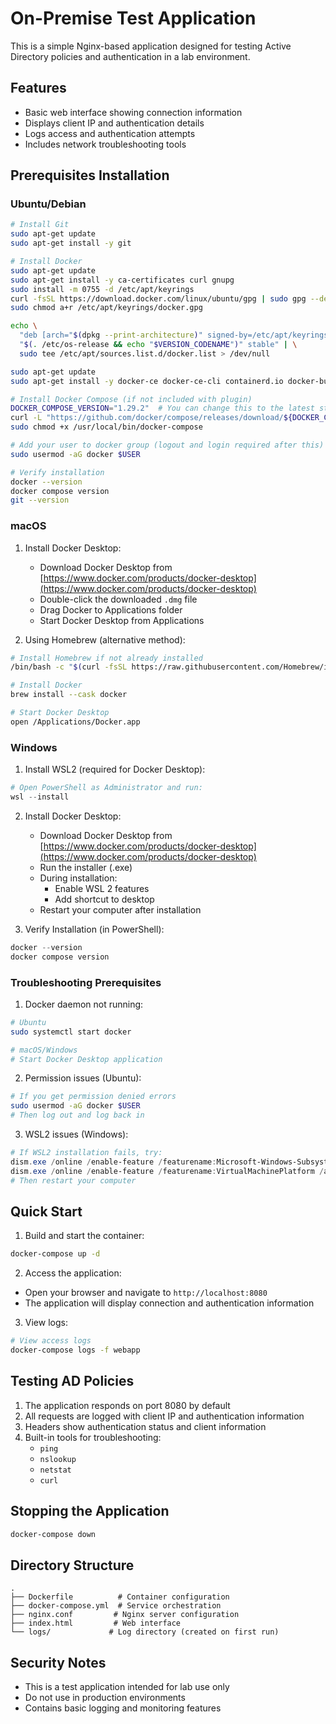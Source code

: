 # On-Premise Test Application

This is a simple Nginx-based application designed for testing Active Directory policies and authentication in a lab environment.

## Features

- Basic web interface showing connection information
- Displays client IP and authentication details
- Logs access and authentication attempts
- Includes network troubleshooting tools

## Prerequisites Installation

### Ubuntu/Debian
```bash
# Install Git
sudo apt-get update
sudo apt-get install -y git

# Install Docker
sudo apt-get update
sudo apt-get install -y ca-certificates curl gnupg
sudo install -m 0755 -d /etc/apt/keyrings
curl -fsSL https://download.docker.com/linux/ubuntu/gpg | sudo gpg --dearmor -o /etc/apt/keyrings/docker.gpg
sudo chmod a+r /etc/apt/keyrings/docker.gpg

echo \
  "deb [arch="$(dpkg --print-architecture)" signed-by=/etc/apt/keyrings/docker.gpg] https://download.docker.com/linux/ubuntu \
  "$(. /etc/os-release && echo "$VERSION_CODENAME")" stable" | \
  sudo tee /etc/apt/sources.list.d/docker.list > /dev/null

sudo apt-get update
sudo apt-get install -y docker-ce docker-ce-cli containerd.io docker-buildx-plugin docker-compose-plugin

# Install Docker Compose (if not included with plugin)
DOCKER_COMPOSE_VERSION="1.29.2"  # You can change this to the latest stable version
curl -L "https://github.com/docker/compose/releases/download/${DOCKER_COMPOSE_VERSION}/docker-compose-$(uname -s)-$(uname -m)" -o /usr/local/bin/docker-compose
sudo chmod +x /usr/local/bin/docker-compose

# Add your user to docker group (logout and login required after this)
sudo usermod -aG docker $USER

# Verify installation
docker --version
docker compose version
git --version
```

### macOS
1. Install Docker Desktop:
   - Download Docker Desktop from [https://www.docker.com/products/docker-desktop](https://www.docker.com/products/docker-desktop)
   - Double-click the downloaded `.dmg` file
   - Drag Docker to Applications folder
   - Start Docker Desktop from Applications

2. Using Homebrew (alternative method):
```bash
# Install Homebrew if not already installed
/bin/bash -c "$(curl -fsSL https://raw.githubusercontent.com/Homebrew/install/HEAD/install.sh)"

# Install Docker
brew install --cask docker

# Start Docker Desktop
open /Applications/Docker.app
```

### Windows
1. Install WSL2 (required for Docker Desktop):
```powershell
# Open PowerShell as Administrator and run:
wsl --install
```

2. Install Docker Desktop:
   - Download Docker Desktop from [https://www.docker.com/products/docker-desktop](https://www.docker.com/products/docker-desktop)
   - Run the installer (.exe)
   - During installation:
     - Enable WSL 2 features
     - Add shortcut to desktop
   - Restart your computer after installation

3. Verify Installation (in PowerShell):
```powershell
docker --version
docker compose version
```

### Troubleshooting Prerequisites

1. Docker daemon not running:
```bash
# Ubuntu
sudo systemctl start docker

# macOS/Windows
# Start Docker Desktop application
```

2. Permission issues (Ubuntu):
```bash
# If you get permission denied errors
sudo usermod -aG docker $USER
# Then log out and log back in
```

3. WSL2 issues (Windows):
```powershell
# If WSL2 installation fails, try:
dism.exe /online /enable-feature /featurename:Microsoft-Windows-Subsystem-Linux /all /norestart
dism.exe /online /enable-feature /featurename:VirtualMachinePlatform /all /norestart
# Then restart your computer
```

## Quick Start

1. Build and start the container:
```bash
docker-compose up -d
```

2. Access the application:
- Open your browser and navigate to `http://localhost:8080`
- The application will display connection and authentication information

3. View logs:
```bash
# View access logs
docker-compose logs -f webapp
```

## Testing AD Policies

1. The application responds on port 8080 by default
2. All requests are logged with client IP and authentication information
3. Headers show authentication status and client information
4. Built-in tools for troubleshooting:
   - `ping`
   - `nslookup`
   - `netstat`
   - `curl`

## Stopping the Application

```bash
docker-compose down
```

## Directory Structure

```
.
├── Dockerfile          # Container configuration
├── docker-compose.yml  # Service orchestration
├── nginx.conf         # Nginx server configuration
├── index.html         # Web interface
└── logs/             # Log directory (created on first run)
```

## Security Notes

- This is a test application intended for lab use only
- Do not use in production environments
- Contains basic logging and monitoring features 
